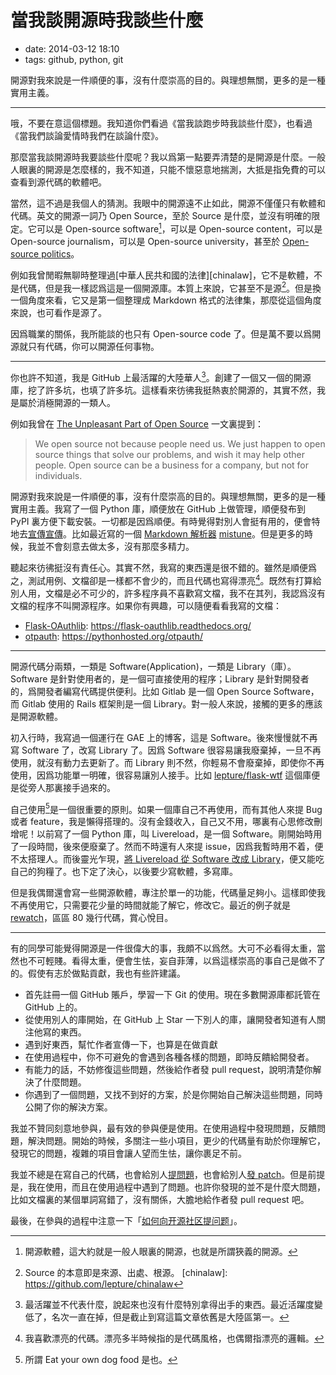 # 當我談開源時我談些什麼

- date: 2014-03-12 18:10
- tags: github, python, git

開源對我來說是一件順便的事，沒有什麼崇高的目的。與理想無關，更多的是一種實用主義。

---

哦，不要在意這個標題。我知道你們看過《當我談跑步時我談些什麼》，也看過《當我們談論愛情時我們在談論什麼》。

那麼當我談開源時我要談些什麼呢？我以爲第一點要弄清楚的是開源是什麼。一般人眼裏的開源是怎麼樣的，我不知道，只能不懷惡意地揣測，大抵是指免費的可以查看到源代碼的軟體吧。

當然，這不過是我個人的猜測。我眼中的開源遠不止如此，開源不僅僅只有軟體和代碼。英文的開源一詞乃 Open Source，至於 Source 是什麼，並沒有明確的限定。它可以是 Open-source software[^open-source]，可以是 Open-source content，可以是 Open-source journalism，可以是 Open-source university，甚至於 [Open-source politics](http://en.wikipedia.org/wiki/Open_politics)。

例如我曾閒暇無聊時整理過[中華人民共和國的法律][chinalaw]，它不是軟體，不是代碼，但是我一樣認爲這是一個開源庫。本質上來說，它甚至不是源[^source]。但是換一個角度來看，它又是第一個整理成 Markdown 格式的法律集，那麼從這個角度來說，也可看作是源了。

因爲職業的關係，我所能談的也只有 Open-source code 了。但是萬不要以爲開源就只有代碼，你可以開源任何事物。

[^open-source]: 開源軟體，這大約就是一般人眼裏的開源，也就是所謂狹義的開源。
[^source]: Source 的本意即是來源、出處、根源。
[chinalaw]: https://github.com/lepture/chinalaw

----

你也許不知道，我是 GitHub 上最活躍的大陸華人[^github-top]。創建了一個又一個的開源庫，挖了許多坑，也填了許多坑。這樣看來彷彿我挺熱衷於開源的，其實不然，我是屬於消極開源的一類人。

例如我曾在 [The Unpleasant Part of Open Source](/en/2013/unpleasant-open-source) 一文裏提到：

> We open source not because people need us. We just happen to open source things that solve our problems, and wish it may help other people.
> Open source can be a business for a company, but not for individuals.

開源對我來說是一件順便的事，沒有什麼崇高的目的。與理想無關，更多的是一種實用主義。我寫了一個 Python 庫，順便放在 GitHub 上做管理，順便發布到 PyPI 裏方便下載安裝。一切都是因爲順便。有時覺得對別人會挺有用的，便會特地去[宣傳宣傳](http://www.reddit.com/r/Python/comments/1yz7bl/markdown_parsers_in_python/)。比如最近寫的一個 [Markdown 解析器](/en/2014/markdown-parsers-in-python) [mistune](https://github.com/lepture/mistune)。但是更多的時候，我並不會刻意去做太多，沒有那麼多精力。

聽起來彷彿挺沒有責任心。其實不然，我寫的東西還是很不錯的。雖然是順便爲之，測試用例、文檔卻是一樣都不會少的，而且代碼也寫得漂亮[^code-style]。既然有打算給別人用，文檔是必不可少的，許多程序員不喜歡寫文檔，我不在其列，我認爲沒有文檔的程序不叫開源程序。如果你有興趣，可以隨便看看我寫的文檔：

* [Flask-OAuthlib](https://github.com/lepture/flask-oauthlib): https://flask-oauthlib.readthedocs.org/
* [otpauth](https://github.com/lepture/otpauth): https://pythonhosted.org/otpauth/

[^github-top]: 最活躍並不代表什麼，說起來也沒有什麼特別拿得出手的東西。最近活躍度變低了，名次一直在掉，但是截止到寫這篇文章依舊是大陸區第一。
[^code-style]: 我喜歡漂亮的代碼。漂亮多半時候指的是代碼風格，也偶爾指漂亮的邏輯。

----

開源代碼分兩類，一類是 Software(Application)，一類是 Library（庫）。Software 是針對使用者的，是一個可直接使用的程序；Library 是針對開發者的，爲開發者編寫代碼提供便利。比如 Gitlab 是一個 Open Source Software，而 Gitlab 使用的 Rails 框架則是一個 Library。對一般人來說，接觸的更多的應該是開源軟體。

初入行時，我寫過一個運行在 GAE 上的博客，這是 Software。後來慢慢就不再寫 Software 了，改寫 Library 了。因爲 Software 很容易讓我廢棄掉，一旦不再使用，就沒有動力去更新了。而 Library 則不然，你輕易不會廢棄掉，即使你不再使用，因爲功能單一明確，很容易讓別人接手。比如 [lepture/flask-wtf](https://github.com/lepture/flask-wtf) 這個庫便是從旁人那裏接手過來的。

自己使用[^dog-food]是一個很重要的原則。如果一個庫自己不再使用，而有其他人來提 Bug 或者 feature，我是懶得搭理的。沒有金錢收入，自己又不用，哪裏有心思修改刪增呢！以前寫了一個 Python 庫，叫 Livereload，是一個 Software。剛開始時用了一段時間，後來便廢棄了。然而不時還有人來提 issue，因爲我暫時用不着，便不太搭理人。而後靈光乍現，[將 Livereload 從 Software 改成 Library](/en/2013/new-life-of-livereload)，便又能吃自己的狗糧了。也下定了決心，以後要少寫軟體，多寫庫。

但是我偶爾還會寫一些開源軟體，專注於單一的功能，代碼量足夠小。這樣即使我不再使用它，只需要花少量的時間就能了解它，修改它。最近的例子就是 [rewatch](https://github.com/lepture/rewatch)，區區 80 幾行代碼，賞心悅目。

[^dog-food]: 所謂 Eat your own dog food 是也。

----

有的同學可能覺得開源是一件很偉大的事，我頗不以爲然。大可不必看得太重，當然也不可輕賤。看得太重，便會生怯，妄自菲薄，以爲這樣崇高的事自己是做不了的。假使有志於做點貢獻，我也有些許建議。

* 首先註冊一個 GitHub 賬戶，學習一下 Git 的使用。現在多數開源庫都託管在  GitHub 上的。
* 從使用別人的庫開始，在 GitHub 上 Star 一下別人的庫，讓開發者知道有人關注他寫的東西。
* 遇到好東西，幫忙作者宣傳一下，也算是在做貢獻
* 在使用過程中，你不可避免的會遇到各種各樣的問題，即時反饋給開發者。
* 有能力的話，不妨修復這些問題，然後給作者發 pull request，說明清楚你解決了什麼問題。
* 你遇到了一個問題，又找不到好的方案，於是你開始自己解決這些問題，同時公開了你的解決方案。

我並不贊同刻意地參與，最有效的參與便是使用。在使用過程中發現問題，反饋問題，解決問題。開始的時候，多關注一些小項目，更少的代碼量有助於你理解它，發現它的問題，複雜的項目會讓人望而生怯，讓你裹足不前。

我並不總是在寫自己的代碼，也會給別人[提問題](https://github.com/hhatto/python-hoedown/issues/5)，也會給別人[發 patch](https://github.com/chjj/marked/pull/129)。但是前提是，我在使用，而且在使用過程中遇到了問題。也許你發現的並不是什麼大問題，比如文檔裏的某個單詞寫錯了，沒有關係，大膽地給作者發 pull request 吧。

最後，在參與的過程中注意一下「[如何向开源社区提问题][question]」。

[question]: https://github.com/seajs/seajs/blob/master/CONTRIBUTING.md